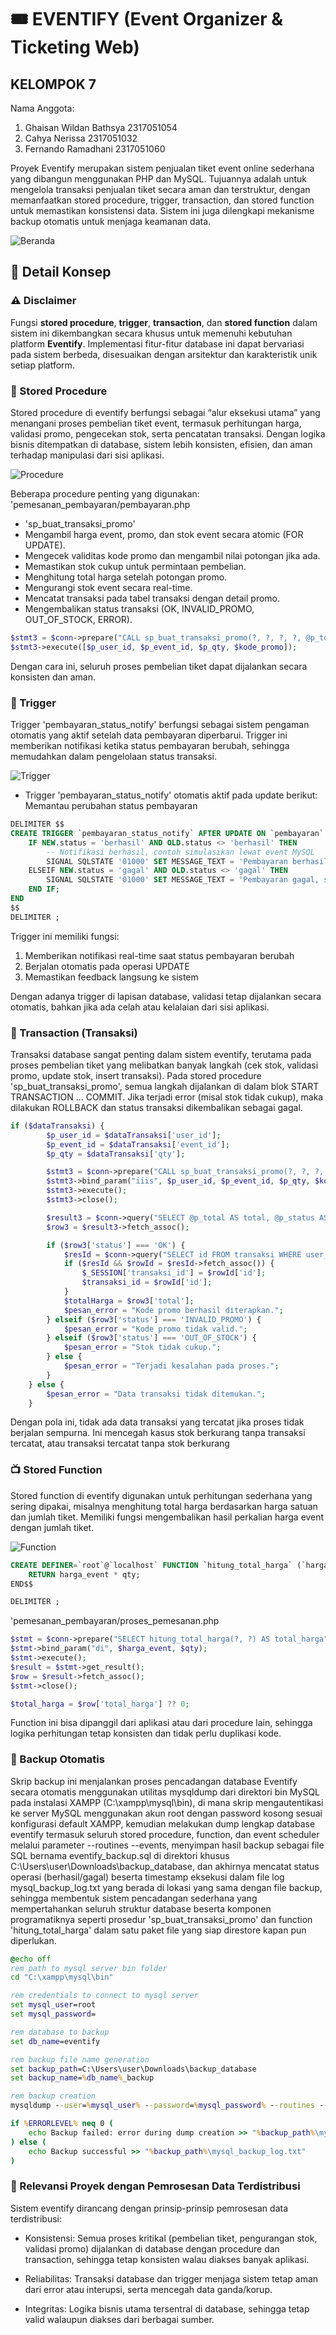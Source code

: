# 🎟️ EVENTIFY (Event Organizer & Ticketing Web)
## KELOMPOK 7
Nama Anggota:
1. Ghaisan Wildan Bathsya 2317051054
2. Cahya Nerissa 2317051032
3. Fernando Ramadhani 2317051060

Proyek Eventify merupakan sistem penjualan tiket event online sederhana yang dibangun menggunakan PHP dan MySQL. Tujuannya adalah untuk mengelola transaksi penjualan tiket secara aman dan terstruktur, dengan memanfaatkan stored procedure, trigger, transaction, dan stored function untuk memastikan konsistensi data. Sistem ini juga dilengkapi mekanisme backup otomatis untuk menjaga keamanan data.

![Beranda](/image/eventify.png)

## 📌 Detail Konsep

### ⚠️ Disclaimer
Fungsi **stored procedure**, **trigger**, **transaction**, dan **stored function** dalam sistem ini dikembangkan secara khusus untuk memenuhi kebutuhan platform **Eventify**. Implementasi fitur-fitur database ini dapat bervariasi pada sistem berbeda, disesuaikan dengan arsitektur dan karakteristik unik setiap platform.

### 🧠 Stored Procedure
Stored procedure di eventify berfungsi sebagai “alur eksekusi utama” yang menangani proses pembelian tiket event, termasuk perhitungan harga, validasi promo, pengecekan stok, serta pencatatan transaksi. Dengan logika bisnis ditempatkan di database, sistem lebih konsisten, efisien, dan aman terhadap manipulasi dari sisi aplikasi.

![Procedure](/image/Stored_procedure.png)

Beberapa procedure penting yang digunakan:
'pemesanan_pembayaran/pembayaran.php
* 'sp_buat_transaksi_promo'
* Mengambil harga event, promo, dan stok event secara atomic (FOR UPDATE).
* Mengecek validitas kode promo dan mengambil nilai potongan jika ada.
* Memastikan stok cukup untuk permintaan pembelian.
* Menghitung total harga setelah potongan promo.
* Mengurangi stok event secara real-time.
* Mencatat transaksi pada tabel transaksi dengan detail promo.
* Mengembalikan status transaksi (OK, INVALID_PROMO, OUT_OF_STOCK, ERROR).

```php
$stmt3 = $conn->prepare("CALL sp_buat_transaksi_promo(?, ?, ?, ?, @p_total, @p_status)");
$stmt3->execute([$p_user_id, $p_event_id, $p_qty, $kode_promo]);
```
Dengan cara ini, seluruh proses pembelian tiket dapat dijalankan secara konsisten dan aman.

### 🚨 Trigger
Trigger 'pembayaran_status_notify' berfungsi sebagai sistem pengaman otomatis yang aktif setelah data pembayaran diperbarui. Trigger ini memberikan notifikasi ketika status pembayaran berubah, sehingga memudahkan dalam pengelolaan status transaksi.

![Trigger](/image/trigger.png)

* Trigger 'pembayaran_status_notify' otomatis aktif pada update berikut:  Memantau perubahan status pembayaran

```sql
DELIMITER $$
CREATE TRIGGER `pembayaran_status_notify` AFTER UPDATE ON `pembayaran` FOR EACH ROW BEGIN
    IF NEW.status = 'berhasil' AND OLD.status <> 'berhasil' THEN
        -- Notifikasi berhasil, contoh simulasikan lewat event MySQL
        SIGNAL SQLSTATE '01000' SET MESSAGE_TEXT = 'Pembayaran berhasil dikonfirmasi!';
    ELSEIF NEW.status = 'gagal' AND OLD.status <> 'gagal' THEN
        SIGNAL SQLSTATE '01000' SET MESSAGE_TEXT = 'Pembayaran gagal, silakan cek ulang!';
    END IF;
END
$$
DELIMITER ;
```

Trigger ini memiliki fungsi:
1. Memberikan notifikasi real-time saat status pembayaran berubah
2. Berjalan otomatis pada operasi UPDATE
3. Memastikan feedback langsung ke sistem

Dengan adanya trigger di lapisan database, validasi tetap dijalankan secara otomatis, bahkan jika ada celah atau kelalaian dari sisi aplikasi.

### 🔄 Transaction (Transaksi)
Transaksi database sangat penting dalam sistem eventify, terutama pada proses pembelian tiket yang melibatkan banyak langkah (cek stok, validasi promo, update stok, insert transaksi). Pada stored procedure 'sp_buat_transaksi_promo', semua langkah dijalankan di dalam blok START TRANSACTION ... COMMIT. Jika terjadi error (misal stok tidak cukup), maka dilakukan ROLLBACK dan status transaksi dikembalikan sebagai gagal.

```php
if ($dataTransaksi) {
        $p_user_id = $dataTransaksi['user_id'];
        $p_event_id = $dataTransaksi['event_id'];
        $p_qty = $dataTransaksi['qty'];

        $stmt3 = $conn->prepare("CALL sp_buat_transaksi_promo(?, ?, ?, ?, @p_total, @p_status)");
        $stmt3->bind_param("iiis", $p_user_id, $p_event_id, $p_qty, $kode_promo);
        $stmt3->execute();
        $stmt3->close();

        $result3 = $conn->query("SELECT @p_total AS total, @p_status AS status");
        $row3 = $result3->fetch_assoc();

        if ($row3['status'] === 'OK') {
            $resId = $conn->query("SELECT id FROM transaksi WHERE user_id = $p_user_id AND event_id = $p_event_id ORDER BY id DESC LIMIT 1");
            if ($resId && $rowId = $resId->fetch_assoc()) {
                $_SESSION['transaksi_id'] = $rowId['id'];
                $transaksi_id = $rowId['id'];
            }
            $totalHarga = $row3['total'];
            $pesan_error = "Kode promo berhasil diterapkan.";
        } elseif ($row3['status'] === 'INVALID_PROMO') {
            $pesan_error = "Kode promo tidak valid.";
        } elseif ($row3['status'] === 'OUT_OF_STOCK') {
            $pesan_error = "Stok tidak cukup.";
        } else {
            $pesan_error = "Terjadi kesalahan pada proses.";
        }
    } else {
        $pesan_error = "Data transaksi tidak ditemukan.";
    }
```
Dengan pola ini, tidak ada data transaksi yang tercatat jika proses tidak berjalan sempurna. Ini mencegah kasus stok berkurang tanpa transaksi tercatat, atau transaksi tercatat tanpa stok berkurang


### 📺 Stored Function
Stored function di eventify digunakan untuk perhitungan sederhana yang sering dipakai, misalnya menghitung total harga berdasarkan harga satuan dan jumlah tiket. Memiliki fungsi mengembalikan hasil perkalian harga event dengan jumlah tiket.

![Function](/image/stored_function.png)

```sql
CREATE DEFINER=`root`@`localhost` FUNCTION `hitung_total_harga` (`harga_event` DECIMAL(10,2), `qty` INT) RETURNS DECIMAL(10,2) DETERMINISTIC BEGIN
    RETURN harga_event * qty;
END$$

DELIMITER ;
```

'pemesanan_pembayaran/proses_pemesanan.php
```php
$stmt = $conn->prepare("SELECT hitung_total_harga(?, ?) AS total_harga");
$stmt->bind_param("di", $harga_event, $qty);
$stmt->execute();
$result = $stmt->get_result();
$row = $result->fetch_assoc();
$stmt->close();

$total_harga = $row['total_harga'] ?? 0;
```
Function ini bisa dipanggil dari aplikasi atau dari procedure lain, sehingga logika perhitungan tetap konsisten dan tidak perlu duplikasi kode.


### 🔄 Backup Otomatis
Skrip backup ini menjalankan proses pencadangan database Eventify secara otomatis menggunakan utilitas mysqldump dari direktori bin MySQL pada instalasi XAMPP (C:\xampp\mysql\bin), di mana skrip mengautentikasi ke server MySQL menggunakan akun root dengan password kosong sesuai konfigurasi default XAMPP, kemudian melakukan dump lengkap database eventify termasuk seluruh stored procedure, function, dan event scheduler melalui parameter --routines --events, menyimpan hasil backup sebagai file SQL bernama eventify_backup.sql di direktori khusus C:\Users\user\Downloads\backup_database, dan akhirnya mencatat status operasi (berhasil/gagal) beserta timestamp eksekusi dalam file log mysql_backup_log.txt yang berada di lokasi yang sama dengan file backup, sehingga membentuk sistem pencadangan sederhana yang mempertahankan seluruh struktur database beserta komponen programatiknya seperti prosedur 'sp_buat_transaksi_promo' dan function 'hitung_total_harga' dalam satu paket file yang siap direstore kapan pun diperlukan.

```bat
@echo off
rem path to mysql server bin folder
cd "C:\xampp\mysql\bin"

rem credentials to connect to mysql server
set mysql_user=root
set mysql_password=

rem database to backup
set db_name=eventify

rem backup file name generation
set backup_path=C:\Users\user\Downloads\backup_database
set backup_name=%db_name%_backup

rem backup creation
mysqldump --user=%mysql_user% --password=%mysql_password% --routines --events %db_name% > "%backup_path%\%backup_name%.sql"

if %ERRORLEVEL% neq 0 (
    echo Backup failed: error during dump creation >> "%backup_path%\mysql_backup_log.txt"
) else (
    echo Backup successful >> "%backup_path%\mysql_backup_log.txt"
)

```

### 🧩 Relevansi Proyek dengan Pemrosesan Data Terdistribusi
Sistem eventify dirancang dengan prinsip-prinsip pemrosesan data terdistribusi:

* Konsistensi: Semua proses kritikal (pembelian tiket, pengurangan stok, validasi promo) dijalankan di database dengan procedure dan transaction, sehingga tetap konsisten walau diakses banyak aplikasi.

* Reliabilitas: Transaksi database dan trigger menjaga sistem tetap aman dari error atau interupsi, serta mencegah data ganda/korup.

* Integritas: Logika bisnis utama tersentral di database, sehingga tetap valid walaupun diakses dari berbagai sumber.
